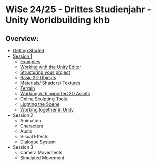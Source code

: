 # WiSe 24/25 - Drittes Studienjahr - Unity Worldbuilding khb

## Overview: 
- [Getting Started](gettingstarted.md)
- [Session 1](session1.md)
	- [Examples](examples.md)
	- [Working with the Unity Editor](session1.md#editor)
	- [Structuring your project](session1.md#structure)
	- [Basic 3D Objects](session1.md#basic3d)	
	- [Materials/ Shaders/ Textures](session1.md#materials)
	- [Terrain](session1.md#terrain)
	- [Working with imported 3D Assets](session1.md#3dassets)
	- [Online Sculpting Tools](session1.md#onlinetools)
	- [Lighting the Scene](session1.md#light)
	- [Working together in Unity](session1.md#workingtogether)
- Session 2
	- Animation
	- Characters
	- Audio
	- Visual Effects
	- Dialogue System
- Session 3 
	- Camera Movements
	- Simulated Movement
